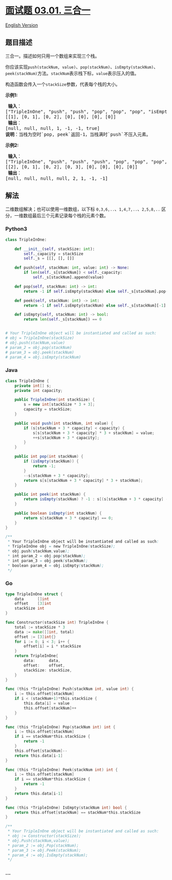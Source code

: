 # [面试题 03.01. 三合一](https://leetcode-cn.com/problems/three-in-one-lcci)

[English Version](/lcci/03.01.Three%20in%20One/README_EN.md)

## 题目描述

<!-- 这里写题目描述 -->
<p>三合一。描述如何只用一个数组来实现三个栈。</p>

<p>你应该实现<code>push(stackNum, value)</code>、<code>pop(stackNum)</code>、<code>isEmpty(stackNum)</code>、<code>peek(stackNum)</code>方法。<code>stackNum</code>表示栈下标，<code>value</code>表示压入的值。</p>

<p>构造函数会传入一个<code>stackSize</code>参数，代表每个栈的大小。</p>

<p><strong>示例1:</strong></p>

<pre><strong> 输入</strong>：
[&quot;TripleInOne&quot;, &quot;push&quot;, &quot;push&quot;, &quot;pop&quot;, &quot;pop&quot;, &quot;pop&quot;, &quot;isEmpty&quot;]
[[1], [0, 1], [0, 2], [0], [0], [0], [0]]
<strong> 输出</strong>：
[null, null, null, 1, -1, -1, true]
<strong>说明</strong>：当栈为空时`pop, peek`返回-1，当栈满时`push`不压入元素。
</pre>

<p><strong>示例2:</strong></p>

<pre><strong> 输入</strong>：
[&quot;TripleInOne&quot;, &quot;push&quot;, &quot;push&quot;, &quot;push&quot;, &quot;pop&quot;, &quot;pop&quot;, &quot;pop&quot;, &quot;peek&quot;]
[[2], [0, 1], [0, 2], [0, 3], [0], [0], [0], [0]]
<strong> 输出</strong>：
[null, null, null, null, 2, 1, -1, -1]
</pre>

## 解法

<!-- 这里可写通用的实现逻辑 -->

二维数组解决；也可以使用一维数组，以下标 `0,3,6,..`、`1,4,7,..`、`2,5,8,..` 区分，一维数组最后三个元素记录每个栈的元素个数。

<!-- tabs:start -->

### **Python3**

<!-- 这里可写当前语言的特殊实现逻辑 -->

```python
class TripleInOne:

    def __init__(self, stackSize: int):
        self._capacity = stackSize
        self._s = [[], [], []]

    def push(self, stackNum: int, value: int) -> None:
        if len(self._s[stackNum]) < self._capacity:
            self._s[stackNum].append(value)

    def pop(self, stackNum: int) -> int:
        return -1 if self.isEmpty(stackNum) else self._s[stackNum].pop()

    def peek(self, stackNum: int) -> int:
        return -1 if self.isEmpty(stackNum) else self._s[stackNum][-1]

    def isEmpty(self, stackNum: int) -> bool:
        return len(self._s[stackNum]) == 0


# Your TripleInOne object will be instantiated and called as such:
# obj = TripleInOne(stackSize)
# obj.push(stackNum,value)
# param_2 = obj.pop(stackNum)
# param_3 = obj.peek(stackNum)
# param_4 = obj.isEmpty(stackNum)
```

### **Java**

<!-- 这里可写当前语言的特殊实现逻辑 -->

```java
class TripleInOne {
    private int[] s;
    private int capacity;

    public TripleInOne(int stackSize) {
        s = new int[stackSize * 3 + 3];
        capacity = stackSize;
    }

    public void push(int stackNum, int value) {
        if (s[stackNum + 3 * capacity] < capacity) {
            s[s[stackNum + 3 * capacity] * 3 + stackNum] = value;
            ++s[stackNum + 3 * capacity];
        }
    }

    public int pop(int stackNum) {
        if (isEmpty(stackNum)) {
            return -1;
        }
        --s[stackNum + 3 * capacity];
        return s[s[stackNum + 3 * capacity] * 3 + stackNum];
    }

    public int peek(int stackNum) {
        return isEmpty(stackNum) ? -1 : s[(s[stackNum + 3 * capacity] - 1) * 3 + stackNum];
    }

    public boolean isEmpty(int stackNum) {
        return s[stackNum + 3 * capacity] == 0;
    }
}

/**
 * Your TripleInOne object will be instantiated and called as such:
 * TripleInOne obj = new TripleInOne(stackSize);
 * obj.push(stackNum,value);
 * int param_2 = obj.pop(stackNum);
 * int param_3 = obj.peek(stackNum);
 * boolean param_4 = obj.isEmpty(stackNum);
 */
```

### **Go**

```go
type TripleInOne struct {
	data      []int
	offset    [3]int
	stackSize int
}

func Constructor(stackSize int) TripleInOne {
	total := stackSize * 3
	data := make([]int, total)
	offset := [3]int{}
	for i := 0; i < 3; i++ {
		offset[i] = i * stackSize
	}
	return TripleInOne{
		data:      data,
		offset:    offset,
		stackSize: stackSize,
	}
}

func (this *TripleInOne) Push(stackNum int, value int) {
	i := this.offset[stackNum]
	if i < (stackNum+1)*this.stackSize {
		this.data[i] = value
		this.offset[stackNum]++
	}
}

func (this *TripleInOne) Pop(stackNum int) int {
	i := this.offset[stackNum]
	if i == stackNum*this.stackSize {
		return -1
	}
	this.offset[stackNum]--
	return this.data[i-1]
}

func (this *TripleInOne) Peek(stackNum int) int {
	i := this.offset[stackNum]
	if i == stackNum*this.stackSize {
		return -1
	}
	return this.data[i-1]
}

func (this *TripleInOne) IsEmpty(stackNum int) bool {
	return this.offset[stackNum] == stackNum*this.stackSize
}

/**
 * Your TripleInOne object will be instantiated and called as such:
 * obj := Constructor(stackSize);
 * obj.Push(stackNum,value);
 * param_2 := obj.Pop(stackNum);
 * param_3 := obj.Peek(stackNum);
 * param_4 := obj.IsEmpty(stackNum);
 */
```

### **...**

```

```

<!-- tabs:end -->
